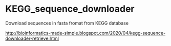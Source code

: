 # KEGG_sequence_downloader
Download sequences in fasta fromat from KEGG database   

http://bioinformatics-made-simple.blogspot.com/2020/04/kegg-sequence-downloader-retrieve.html
